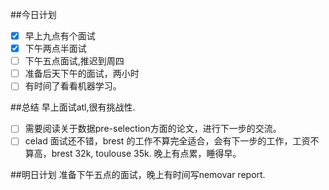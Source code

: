 ##今日计划
- [x] 早上九点有个面试
- [x] 下午两点半面试
- [ ] 下午五点面试,推迟到周四
- [ ] 准备后天下午的面试，两小时
- [ ] 有时间了看看机器学习。

##总结
早上面试atl,很有挑战性.
- [ ] 需要阅读关于数据pre-selection方面的论文，进行下一步的交流。
- [ ] celad 面试还不错，brest 的工作不算完全适合，会有下一步的工作，工资不算高，brest 32k, toulouse 35k.
晚上有点累，睡得早。

##明日计划
准备下午五点的面试，晚上有时间写nemovar report.